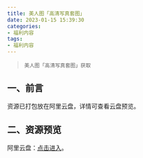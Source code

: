 ```yaml
---
title: 美人图「高清写真套图」
date: 2023-01-15 15:39:30
categories:
- 福利内容
tags:
- 福利内容
---
```



> `美人图「高清写真套图」获取`

## **一、前言**

资源已打包放在阿里云盘，详情可查看云盘预览。

## **二、资源预览**
阿里云盘：[点击进入](https://www.aliyundrive.com/s/xvpe8aBT9aw)。














